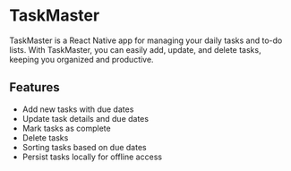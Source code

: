 # TaskMaster


TaskMaster is a React Native app for managing your daily tasks and to-do lists. With TaskMaster, you can easily add, update, and delete tasks, keeping you organized and productive.

## Features

- Add new tasks with due dates
- Update task details and due dates
- Mark tasks as complete
- Delete tasks
- Sorting tasks based on due dates
- Persist tasks locally for offline access
